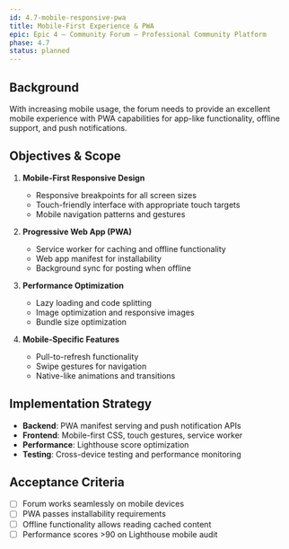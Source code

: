 ```yaml
---
id: 4.7-mobile-responsive-pwa
title: Mobile-First Experience & PWA
epic: Epic 4 – Community Forum – Professional Community Platform
phase: 4.7
status: planned
---
```


## Background
With increasing mobile usage, the forum needs to provide an excellent mobile experience with PWA capabilities for app-like functionality, offline support, and push notifications.

## Objectives & Scope
1. **Mobile-First Responsive Design**
   - Responsive breakpoints for all screen sizes
   - Touch-friendly interface with appropriate touch targets
   - Mobile navigation patterns and gestures

2. **Progressive Web App (PWA)**
   - Service worker for caching and offline functionality
   - Web app manifest for installability
   - Background sync for posting when offline

3. **Performance Optimization**
   - Lazy loading and code splitting
   - Image optimization and responsive images
   - Bundle size optimization

4. **Mobile-Specific Features**
   - Pull-to-refresh functionality
   - Swipe gestures for navigation
   - Native-like animations and transitions

## Implementation Strategy
- **Backend**: PWA manifest serving and push notification APIs
- **Frontend**: Mobile-first CSS, touch gestures, service worker
- **Performance**: Lighthouse score optimization
- **Testing**: Cross-device testing and performance monitoring

## Acceptance Criteria
- [ ] Forum works seamlessly on mobile devices
- [ ] PWA passes installability requirements
- [ ] Offline functionality allows reading cached content
- [ ] Performance scores >90 on Lighthouse mobile audit